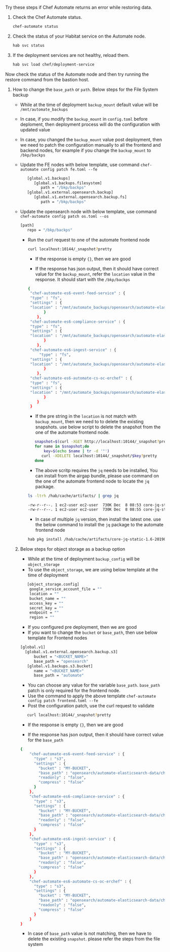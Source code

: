 Try these steps if Chef Automate returns an error while restoring data.

1. Check the Chef Automate status.

   ```sh
   chef-automate status
   ```

1. Check the status of your Habitat service on the Automate node.

   ```sh
   hab svc status
   ```

1. If the deployment services are not healthy, reload them.

    ```sh
    hab svc load chef/deployment-service
    ```

Now check the status of the Automate node and then try running the restore command from the bastion host.

1. How to change the `base_path` or `path`. Below steps for the File System backup
   - While at the time of deployment `backup_mount` default value will be `/mnt/automate_backups`
   - In case, if you modify the `backup_mount` in `config.toml` before deploment, then deployment process will do the configuration with updated value
   - In case, you changed the `backup_mount` value post deployment, then we need to patch the configuration manually to all the frontend and backend nodes, for example if you change the `backup_mount` to `/bkp/backps`
   - Update the FE nodes with below template, use command `chef-automate config patch fe.toml --fe`

      ```sh
         [global.v1.backups]
            [global.v1.backups.filesystem]
               path = "/bkp/backps"
         [global.v1.external.opensearch.backup]
            [global.v1.external.opensearch.backup.fs]
               path = "/bkp/backps"
      ```

   - Update the opensearch node with below template, use command `chef-automate config patch os.toml --os`

      ```sh
      [path]
         repo = "/bkp/backps"
      ```

      - Run the curl request to one of the automate frontend node

        ```sh
        curl localhost:10144/_snapshot?pretty
        ```

         - If the response is empty `{}`, then we are good

         - If the response has json output, then it should have correct value for the `backup_mount`, refer the `location` value in the response. It should start with the `/bkp/backps`

        ```sh
        {
         "chef-automate-es6-event-feed-service" : {
         "type" : "fs",
         "settings" : {
         "location" : "/mnt/automate_backups/opensearch/automate-elasticsearch-data/chef-automate-es6-event-feed-service"
               }
            },
         "chef-automate-es6-compliance-service" : {
         "type" : "fs",
         "settings" : {
         "location" : "/mnt/automate_backups/opensearch/automate-elasticsearch-data/chef-automate-es6-compliance-service"
               }
            },
         "chef-automate-es6-ingest-service" : {
             "type" : "fs",
         "settings" : {
         "location" : "/mnt/automate_backups/opensearch/automate-elasticsearch-data/chef-automate-es6-ingest-service"
               }
            },
         "chef-automate-es6-automate-cs-oc-erchef" : {
         "type" : "fs",
         "settings" : {
         "location" : "/mnt/automate_backups/opensearch/automate-elasticsearch-data/chef-automate-es6-automate-cs-oc-erchef"
               }
            }
         }
        ```

         - If the pre string in the `location` is not match with `backup_mount`, then we need to to delete the existing snapshots. use below script to delete the snapshot from the one of the automate frontend node.

         ```sh
            snapshot=$(curl -XGET http://localhost:10144/_snapshot?pretty | jq 'keys[]')
            for name in $snapshot;do
	            key=$(echo $name | tr -d '"')
               curl -XDELETE localhost:10144/_snapshot/$key?pretty
            done
         ```

         - The above scritp requires the `jq` needs to be installed, You can install from the airgap bundle, please use command on the one of the automate frontend node to locate the `jq` package.

         ```sh
         ls -ltrh /hab/cache/artifacts/ | grep jq

         -rw-r--r--. 1 ec2-user ec2-user  730K Dec  8 08:53 core-jq-static-1.6-20220312062012-x86_64-linux.hart
         -rw-r--r--. 1 ec2-user ec2-user  730K Dec  8 08:55 core-jq-static-1.6-20190703002933-x86_64-linux.hart
         ```

         - In case of multiple `jq` version, then install the latest one. use the below command to install the `jq` package to the automate frontend node

         ```sh
         hab pkg install /hab/cache/artifacts/core-jq-static-1.6-20190703002933-x86_64-linux.hart -bf
         ```

   2. Below steps for object storage as a backup option

      - While at the time of deployment `backup_config` will be `object_storage`
      - To use the `object_storage`, we are using below template at the time of deployment

      ```sh
         [object_storage.config]
          google_service_account_file = ""
          location = ""
          bucket_name = ""
          access_key = ""
          secret_key = ""
          endpoint = ""
          region = ""
      ```

      - If you configured pre deployment, then we are good
      - If you want to change the `bucket` or `base_path`, then use below template for Frontend nodes

      ```sh
      [global.v1]
        [global.v1.external.opensearch.backup.s3]
            bucket = "<BUCKET_NAME>"
            base_path = "opensearch"
         [global.v1.backups.s3.bucket]
            name = "<BUCKET_NAME>"
            base_path = "automate"
      ```  

      - You can choose any value for the variable `base_path`. `base_path` patch is only required for the frontend node.
      - Use the command  to apply the above template `chef-automate config patch frontend.toml --fe`
      - Post the configuration patch, use the curl request to validate

      ```sh
         curl localhost:10144/_snapshot?pretty
      ```

         - If the response is empty `{}`, then we are good

         - If the response has json output, then it should have correct value for the `base_path`

         ```sh
         {
             "chef-automate-es6-event-feed-service" : {
               "type" : "s3",
               "settings" : {
                 "bucket" : "MY-BUCKET",
                 "base_path" : "opensearch/automate-elasticsearch-data/chef-automate-es6-event-feed-service",
                 "readonly" : "false",
                 "compress" : "false"
               }
             },
             "chef-automate-es6-compliance-service" : {
               "type" : "s3",
               "settings" : {
                 "bucket" : "MY-BUCKET",
                 "base_path" : "opensearch/automate-elasticsearch-data/chef-automate-es6-compliance-service",
                 "readonly" : "false",
                 "compress" : "false"
               }
             },
             "chef-automate-es6-ingest-service" : {
               "type" : "s3",
               "settings" : {
                 "bucket" : "MY-BUCKET",
                 "base_path" : "opensearch/automate-elasticsearch-data/chef-automate-es6-ingest-service",
                 "readonly" : "false",
                 "compress" : "false"
               }
             },
             "chef-automate-es6-automate-cs-oc-erchef" : {
               "type" : "s3",
               "settings" : {
                 "bucket" : "MY-BUCKET",
                 "base_path" : "opensearch/automate-elasticsearch-data/chef-automate-es6-automate-cs-oc-erchef",
                 "readonly" : "false",
                 "compress" : "false"
               }
             }
         }
         ```

         - In case of `base_path` value is not matching, then we have to delete the existing `snapshot`. please refer the steps from the file system